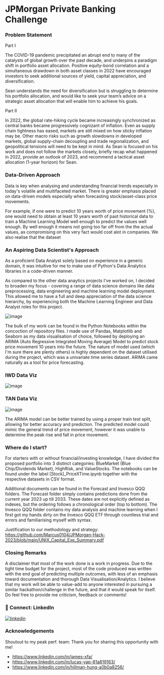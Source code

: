 
# JPMorgan Private Banking Challenge

### Problem Statement 
Part I

The COVID-19 pandemic precipitated an abrupt end to many of the catalysts of global growth over the past decade, and underpins a paradigm shift in portfolio asset allocation. Positive equity-bond correlation and a simultaneous drawdown in both asset classes in 2022 have encouraged investors to seek additional sources 
of yield, capital appreciation, and diversification. 

Sean understands the need for diversification but is struggling to determine his portfolio allocation, and would like to seek your team’s advice on a strategic asset allocation that will enable him to achieve his goals. 

Part II

In 2022, the global rate-hiking cycle became increasingly synchronized as central banks became progressively cognizant of inflation. Even as supply chain tightness has eased, markets are still mixed on how sticky inflation may be. Other macro risks such as growth slowdowns in developed markets, global supply-chain decoupling and trade regionalization, and geopolitical tensions will need to be kept in mind. As Sean is focused on his work and does not follow the markets closely, briefly recap what happened in 2022, provide an outlook of 2023, and recommend a tactical asset allocation (1-year horizon) for Sean.

### Data-Driven Approach

Data is key when analysing and understanding financial trends especially in today's volatile and multifaceted market. There is greater emphasis placed on data-driven models especially when forecasting stock/asset-class price movements. 

For example, if one were to predict 10 years worth of price movement (%), one would need to obtain at least 10 years worth of past historical data to train a Machine Learning Model well enough to predict the values well enough. By well enough it means not going too far off from the the actual values, as compromising on this very fact would cost alot in companies. We also realise that the dataset 

### An Aspiring Data Scientist's Approach 

As a proficient Data Analyst solely based on experience in a generic domain, it was intuitive for me to make use of Python's Data Analytics libraries in a code-driven manner. 

As compared to the other data anaytics projects I've worked on, I decided to broaden my focus - covering a range of data science domains like data preprocessing, data engineering and machine learning model deployment. This allowed me to have a full and deep appreciation of the data science hierarchy, by experiencing both the Machine Learning Engineer and Data Analyst roles for this project. 

![image](https://user-images.githubusercontent.com/77159089/227025036-30b0bc54-d884-4a2d-9ed2-f4beef78a28a.png)


The bulk of my work can be found in the Python Notebooks within the concoction of repository files. I made use of Pandas, Matplotlib and Seaborn as my data visualisation of choice, followed by deploying an ARIMA (Auto Regressive Integrated Moving Average) Model to predict stock price movement 10 years into the future. The nature of model used (which I'm sure there are plenty others) is highly dependent on the dataset utilised during the project, which was a univariate time series dataset. ARIMA came naturally as a tool for price forecasting. 

### IWD Data Viz 
![image](https://github.com/Marcus0104/JPMorgan-Hack-2023/blob/main/original_predicted_viz.png)

### TAN Data Viz 
![image](https://github.com/Marcus0104/JPMorgan-Hack-2023/blob/main/original_predicted_viz_TAN.png)

The ARIMA model can be better trained by using a proper train test split, allowing for better accuracy and prediction. The predicted model could mimic the general trend of price movement, however it was unable to determine the peak rise and fall in price movement. 

### Where do I start? 
For starters with or without financial/investing knowledge, I have divided the proposed portfolio into 3 distinct categories: BlueMarket (Blue Chip/Dividends Market), HighRisk, and ValueStocks. The notebooks can be found under the label [Stock]_PriceXTime.ipynb together with the respective datasets in CSV format. 

Additional documents can be found in the Forecast and Invesco QQQ folders. The Forecast folder simply contains predictions done from the current year 2023 up till 2033. These dates are not explicitly defined as indexes, but the ordering follows a chronological order (top to bottom). The Invesco QQQ folder contains my data analysis and machine learning when I first got my hands dirty on the Invesco QQQ ETF through countless trial and errors and familiarising myself with syntax. 

Justification to our methodology and strategy: <br>
https://github.com/Marcus0104/JPMorgan-Hack-2023/blob/main/UNIX_Capital_Exe_Summary.pdf

### Closing Remarks

A disclaimer that most of the work done is a work in progress. Due to the tight time budget for the project, most of the code produced was written with the end goal of predicting multiple outcomes, with less of an emphasis toward documentation and thorough Data Visualisation/Analytics. I believe that my work will be able to value-add to anyone interested in pursuing a similar hackathon/challenge in the future, and that it would speak for itself. 
Do feel free to provide me criticism, feedback or comments! 
### 🔗 Connect: LinkedIn 

[![linkedin](https://img.shields.io/badge/linkedin-0A66C2?style=for-the-badge&logo=linkedin&logoColor=white)](https://www.linkedin.com/in/marcus-ng-0104e/)


### Acknowledgements
Shoutout to my peak perf. team: 
Thank you for sharing this opportunity with me! 
 * https://www.linkedin.com/in/james-xfa/
 * https://www.linkedin.com/in/lucas-yap-81a819163/
 * https://www.linkedin.com/in/hillman-hung-a0b0a8256/


